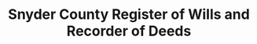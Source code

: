 ---
layout: repo
title: "Snyder County Register of Wills and Recorder of Deeds"
id: 14507
permalink: repos/14507/
---
